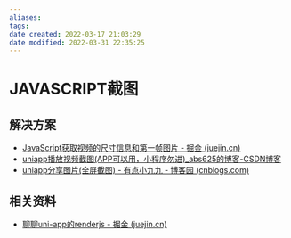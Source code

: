 ```yaml
---
aliases: 
tags: 
date created: 2022-03-17 21:03:29
date modified: 2022-03-31 22:35:25
---
```


# JAVASCRIPT截图

## 解决方案

- [JavaScript获取视频的尺寸信息和第一帧图片 - 掘金 (juejin.cn)](https://juejin.cn/post/6844904115445694477)
- [uniapp播放视频截图(APP可以用，小程序勿进)_abs625的博客-CSDN博客](https://blog.csdn.net/abs625/article/details/122238168)
- [uniapp分享图片(全屏截图) - 有点小九九 - 博客园 (cnblogs.com)](https://www.cnblogs.com/chenghuayike/p/14950518.html)

## 相关资料

- [聊聊uni-app的renderjs - 掘金 (juejin.cn)](https://juejin.cn/post/6974552469917401125)
